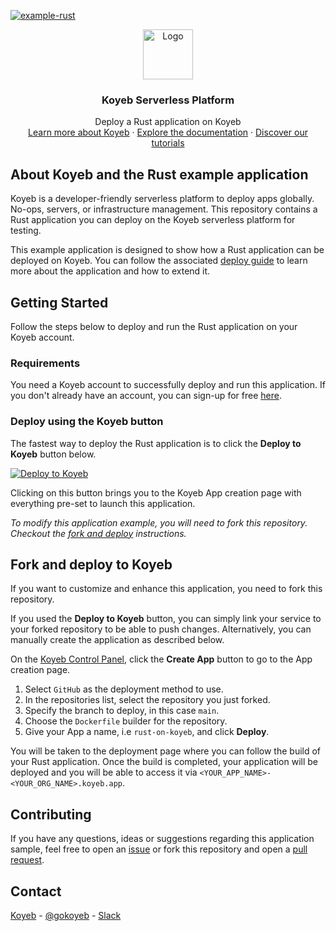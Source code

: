 [![example-rust](https://github.com/koyeb/example-rust/actions/workflows/deploy.yaml/badge.svg)](https://github.com/koyeb/example-rust/actions)

<div align="center">
  <a href="https://koyeb.com">
    <img src="https://www.koyeb.com/static/images/icons/koyeb.svg" alt="Logo" width="80" height="80">
  </a>
  <h3 align="center">Koyeb Serverless Platform</h3>
  <p align="center">
    Deploy a Rust application on Koyeb
    <br />
    <a href="https://koyeb.com">Learn more about Koyeb</a>
    ·
    <a href="https://koyeb.com/docs">Explore the documentation</a>
    ·
    <a href="https://koyeb.com/tutorials">Discover our tutorials</a>
  </p>
</div>


## About Koyeb and the Rust example application

Koyeb is a developer-friendly serverless platform to deploy apps globally. No-ops, servers, or infrastructure management.  This repository contains a Rust application you can deploy on the Koyeb serverless platform for testing.

This example application is designed to show how a Rust application can be deployed on Koyeb.  You can follow the associated [deploy guide](https://koyeb.com/docs/deploy/rust) to learn more about the application and how to extend it.

## Getting Started

Follow the steps below to deploy and run the Rust application on your Koyeb account.

### Requirements

You need a Koyeb account to successfully deploy and run this application. If you don't already have an account, you can sign-up for free [here](https://app.koyeb.com/auth/signup).

### Deploy using the Koyeb button

The fastest way to deploy the Rust application is to click the **Deploy to Koyeb** button below.

[![Deploy to Koyeb](https://www.koyeb.com/static/images/deploy/button.svg)](https://app.koyeb.com/deploy?name=example-rust&type=git&builder=dockerfile&repository=koyeb/example-rust&branch=main)

Clicking on this button brings you to the Koyeb App creation page with everything pre-set to launch this application.

_To modify this application example, you will need to fork this repository. Checkout the [fork and deploy](#fork-and-deploy-to-koyeb) instructions._

## Fork and deploy to Koyeb

If you want to customize and enhance this application, you need to fork this repository.

If you used the **Deploy to Koyeb** button, you can simply link your service to your forked repository to be able to push changes.  Alternatively, you can manually create the application as described below.

On the [Koyeb Control Panel](//app.koyeb.com/apps), click the **Create App** button to go to the App creation page.

1. Select `GitHub` as the deployment method to use.
2. In the repositories list, select the repository you just forked.
3. Specify the branch to deploy, in this case `main`.
4. Choose the `Dockerfile` builder for the repository.
5. Give your App a name, i.e `rust-on-koyeb`, and click **Deploy**.

You will be taken to the deployment page where you can follow the build of your Rust application. Once the build is completed, your application will be deployed and you will be able to access it via `<YOUR_APP_NAME>-<YOUR_ORG_NAME>.koyeb.app`.

## Contributing

If you have any questions, ideas or suggestions regarding this application sample, feel free to open an [issue](https://github.com/koyeb/example-rust/issues) or fork this repository and open a [pull request](https://github.com/koyeb/example-rust/pulls).

## Contact

[Koyeb](https://www.koyeb.com) - [@gokoyeb](https://twitter.com/gokoyeb) - [Slack](http://slack.koyeb.com/)

